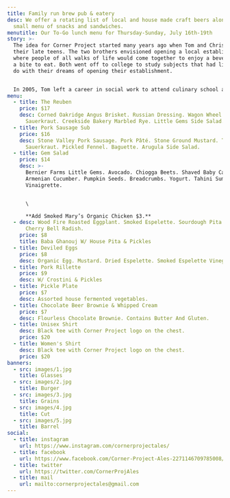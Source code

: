 ```yaml
---
title: Family run brew pub & eatery
desc: We offer a rotating list of local and house made craft beers along with a
  small menu of snacks and sandwiches.
menutitle: Our To-Go lunch menu for Thursday-Sunday, July 16th-19th
story: >-
  The idea for Corner Project started many years ago when Tom and Chris were in
  their late teens. The two brothers envisioned opening a local establishment
  where people of all walks of life would come together to enjoy a beverage and
  a bite to eat. Both went off to college to study subjects that had little to
  do with their dreams of opening their establishment.


  In 2005, Tom left a career in social work to attend culinary school and a few years later, Chris began brewing beer on his stove-top. In early 2017 the two of them revisited their dream in a more serious mindset and brought the concept of Corner Project to fruition.
menu:
  - title: The Reuben
    price: $17
    desc: Corned Oakridge Angus Brisket. Russian Dressing. Wagon Wheel Cheese.
      Sauerkraut. Creekside Bakery Marbled Rye. Little Gems Side Salad.
  - title: Pork Sausage Sub
    price: $16
    desc: Stone Valley Pork Sausage. Pork Pâté. Stone Ground Mustard. Turmeric
      Sauerkraut. Pickled Fennel. Baguette. Arugula Side Salad.
  - title: Gem Salad
    price: $14
    desc: >-
      Bernier Farms Little Gems. Avocado. Chiogga Beets. Shaved Baby Carrots.
      Armenian Cucumber. Pumpkin Seeds. Breadcrumbs. Yogurt. Tahini Sumac
      Vinaigrette.


      \

      **Add Smoked Mary’s Organic Chicken $3.**
  - desc: Wood Fire Roasted Eggplant. Smoked Espelette. Sourdough Pita. Fermented
      Cherry Bell Radish.
    price: $8
    title: Baba Ghanouj W/ House Pita & Pickles
  - title: Deviled Eggs
    price: $8
    desc: Organic Egg. Mustard. Dried Espelette. Smoked Espelette Vinegar. Tarragon.
  - title: Pork Rillette
    price: $9
    desc: W/ Crostini & Pickles
  - title: Pickle Plate
    price: $7
    desc: Assorted house fermented vegetables.
  - title: Chocolate Beer Brownie & Whipped Cream
    price: $7
    desc: Flourless Chocolate Brownie. Contains Butter And Gluten.
  - title: Unisex Shirt
    desc: Black tee with Corner Project logo on the chest.
    price: $20
  - title: Women's Shirt
    desc: Black tee with Corner Project logo on the chest.
    price: $20
banners:
  - src: images/1.jpg
    title: Glasses
  - src: images/2.jpg
    title: Burger
  - src: images/3.jpg
    title: Grains
  - src: images/4.jpg
    title: Cut
  - src: images/5.jpg
    title: Barrel
social:
  - title: instagram
    url: https://www.instagram.com/cornerprojectales/
  - title: facebook
    url: https://www.facebook.com/Corner-Project-Ales-2271146709785008/
  - title: twitter
    url: https://twitter.com/CornerProjAles
  - title: mail
    url: mailto:cornerprojectales@gmail.com
---
```

